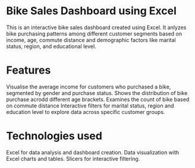 # Bike Sales Dashboard using Excel

This is an interactive bike sales dashboard created using Excel. It anlyzes bike purchasing patterns among different customer segments based on income, age, commute distance and demographic factors like marital status, region, and educational level.

# Features
Visualise the average income for customers who purchased a bike, segmented by gender and purchase status.
Shows the distribution of bike purchase acrodd different age brackets.
Examines the count of bike based on commute distance 
Interactive filters for marital status, region and education level to explore data across specific customer groups.

# Technologies used
Excel for data analysis and dashboard creation.
Data visualization with Excel charts and tables.
Slicers for interactive filtering.


